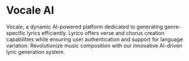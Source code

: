 # Vocale AI

Vocale, a dynamic AI-powered platform dedicated to generating genre-specific lyrics efficiently. Lyrico offers verse and chorus creation capabilities while ensuring user authentication and support for language variation. Revolutionize music composition with our innovative AI-driven lyric generation system.
